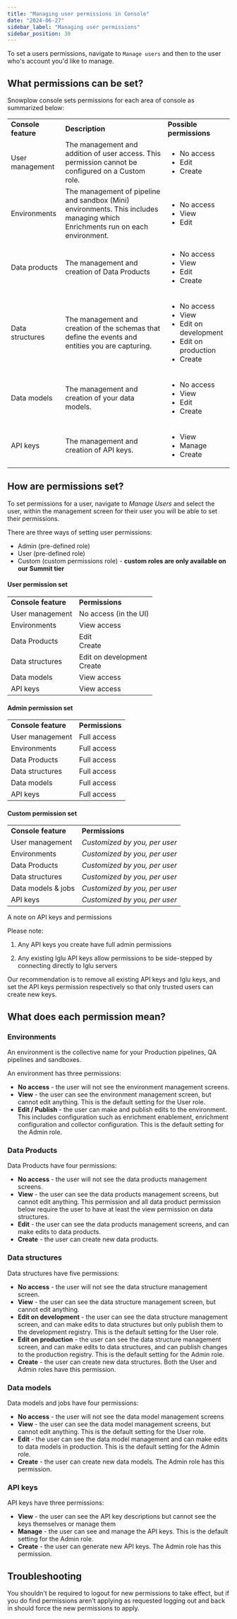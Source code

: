 ```yaml
---
title: "Managing user permissions in Console"
date: "2024-06-27"
sidebar_label: "Managing user permissions"
sidebar_position: 30
---
```


To set a users permissions, navigate to `Manage users` and then to the user who's account you'd like to manage.

## What permissions can be set?

Snowplow console sets permissions for each area of console as summarized below:

<table><tbody><tr><td><strong>Console feature</strong></td><td><strong>Description</strong></td><td><strong>Possible permissions</strong></td></tr><tr><td>User management</td><td>The management and addition of user access. This permission cannot be configured on a Custom role.</td><td><ul><li>No access</li><li>Edit</li><li>Create</li></ul></td></tr><tr><td>Environments</td><td>The management of pipeline and sandbox (Mini) environments. This includes managing which Enrichments run on each environment.</td><td><div></div><ul><li>No access</li><li>View</li><li>Edit</li></ul></td></tr><tr><td>Data products</td><td>The management and creation of Data Products</td><td><ul><li>No access</li><li>View</li><li>Edit</li><li>Create</li></ul></td></tr><tr><td>Data structures</td><td>The management and creation of the schemas that define the events and entities you are capturing.</td><td><ul><li>No access</li><li>View</li><li>Edit on development</li><li>Edit on production</li><li>Create</li></ul></td></tr><tr><td>Data models</td><td>The management and creation of your data models.</td><td><ul><li>No access</li><li>View</li><li>Edit</li><li>Create</li></ul></td></tr><tr><td>API keys</td><td>The management and creation of API keys.</td><td><ul><li>View</li><li>Manage</li><li>Create</li></ul></td></tr></tbody></table>

## How are permissions set?

To set permissions for a user, navigate to _Manage Users_ and select the user, within the management screen for their user you will be able to set their permissions.

There are three ways of setting user permissions:

- Admin (pre-defined role)
- User (pre-defined role)
- Custom (custom permissions role) - **custom roles are only available on our Summit tier**

#### User permission set

<table><tbody><tr><td><strong>Console feature</strong></td><td><strong>Permissions</strong></td></tr><tr><td>User management</td><td>No access (in the UI)</td></tr><tr><td>Environments</td><td>View access</td></tr><tr><td>Data Products</td><td>Edit<br/>Create</td></tr><tr><td>Data structures</td><td>Edit on development<br/>Create</td></tr><tr><td>Data models</td><td>View access</td></tr><tr><td>API keys</td><td>View access</td></tr></tbody></table>

#### Admin permission set

<table><tbody><tr><td><strong>Console feature</strong></td><td><strong>Permissions</strong></td></tr><tr><td>User management</td><td>Full access</td></tr><tr><td>Environments</td><td>Full access</td></tr><tr><td>Data Products</td><td>Full access</td></tr><tr><td>Data structures</td><td>Full access</td></tr><tr><td>Data models</td><td>Full access</td></tr><tr><td>API keys</td><td>Full access</td></tr></tbody></table>

#### Custom permission set

<table><tbody><tr><td><strong>Console feature</strong></td><td><strong>Permissions</strong></td></tr><tr><td>User management</td><td><em>Customized by you, per user</em></td></tr><tr><td>Environments</td><td><em>Customized by you, per user</em></td></tr><tr><td>Data Products</td><td><em>Customized by you, per user</em></td></tr><tr><td>Data structures</td><td><em>Customized by you, per user</em></td></tr><tr><td>Data models &amp; jobs</td><td><em>Customized by you, per user</em></td></tr><tr><td>API keys</td><td><em>Customized by you, per user</em></td></tr></tbody></table>

A note on API keys and permissions

Please note:

1) Any API keys you create have full admin permissions

2) Any existing Iglu API keys allow permissions to be side-stepped by connecting directly to Iglu servers

Our recommendation is to remove all existing API keys and Iglu keys, and set the API keys permission respectively so that only trusted users can create new keys.

## What does each permission mean?

### Environments

An environment is the collective name for your Production pipelines, QA pipelines and sandboxes.

An environment has three permissions:

- **No access** - the user will not see the environment management screens.
- **View** - the user can see the environment management screen, but cannot edit anything. This is the default setting for the User role.
- **Edit / Publish** - the user can make and publish edits to the environment. This includes configuration such as enrichment enablement, enrichment configuration and collector configuration. This is the default setting for the Admin role.

### Data Products

Data Products have four permissions:

- **No access** - the user will not see the data products management screens.
- **View** - the user can see the data products management screens, but cannot edit anything. This permission and all data product permission below require the user to have at least the view permission on data structures.
- **Edit** - the user can see the data products management screens, and can make edits to data products.
- **Create** - the user can create new data products.

### Data structures

Data structures have five permissions:

- **No access** - the user will not see the data structure management screen.
- **View** - the user can see the data structure management screen, but cannot edit anything.
- **Edit on development** - the user can see the data structure management screen, and can make edits to data structures but only publish them to the development registry. This is the default setting for the User role.
- **Edit on production** - the user can see the data structure management screen, and can make edits to data structures, and can publish changes to the production registry. This is the default setting for the Admin role.
- **Create** - the user can create new data structures. Both the User and Admin roles have this permission.

### Data models

Data models and jobs have four permissions:

- **No access** - the user will not see the data model management screens
- **View** - the user can see the data model management screens, but cannot edit anything. This is the default setting for the User role.
- **Edit** - the user can see the data model management and can make edits to data models in production. This is the default setting for the Admin role.
- **Create** - the user can create new data models. The Admin role has this permission.

### API keys

API keys have three permissions:

- **View** - the user can see the API key descriptions but cannot see the keys themselves or manage them
- **Manage** - the user can see and manage the API keys. This is the default setting for the Admin role.
- **Create** - the user can generate new API keys. The Admin role has this permission.

## Troubleshooting

You shouldn’t be required to logout for new permissions to take effect, but if you do find permissions aren’t applying as requested logging out and back in should force the new permissions to apply.
